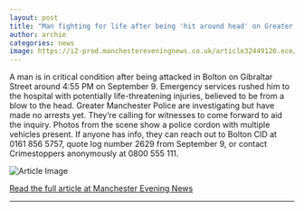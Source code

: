 ```yaml
---
layout: post
title: "Man fighting for life after being 'hit around head' on Greater Manchester street"
author: archie
categories: news
image: https://i2-prod.manchestereveningnews.co.uk/article32449126.ece/ALTERNATES/s1200/0_notlobJPG.jpg
---
```

A man is in critical condition after being attacked in Bolton on Gibraltar Street around 4:55 PM on September 9. Emergency services rushed him to the hospital with potentially life-threatening injuries, believed to be from a blow to the head. Greater Manchester Police are investigating but have made no arrests yet. They’re calling for witnesses to come forward to aid the inquiry. Photos from the scene show a police cordon with multiple vehicles present. If anyone has info, they can reach out to Bolton CID at 0161 856 5757, quote log number 2629 from September 9, or contact Crimestoppers anonymously at 0800 555 111.

![Article Image](https://i2-prod.manchestereveningnews.co.uk/article32449126.ece/ALTERNATES/s1200/0_notlobJPG.jpg)

[Read the full article at Manchester Evening News](https://www.manchestereveningnews.co.uk/news/greater-manchester-news/man-fighting-life-after-being-32448936)

---
